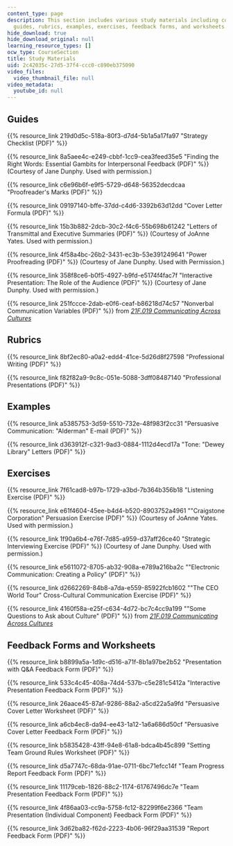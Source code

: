 ```yaml
---
content_type: page
description: This section includes various study materials including communication
  guides, rubrics, examples, exercises, feedback forms, and worksheets.
hide_download: true
hide_download_original: null
learning_resource_types: []
ocw_type: CourseSection
title: Study Materials
uid: 2c42035c-27d5-37f4-ccc0-c890eb375090
video_files:
  video_thumbnail_file: null
video_metadata:
  youtube_id: null
---
```


Guides
------

{{% resource_link 219d0d5c-518a-80f3-d7d4-5b1a5a17fa97 "Strategy Checklist (PDF)" %}}

{{% resource_link 8a5aee4c-e249-cbbf-1cc9-cea3feed35e5 "Finding the Right Words: Essential Gambits for Interpersonal Feedback (PDF)" %}} (Courtesy of Jane Dunphy. Used with permission.)

{{% resource_link c6e96b6f-e9f5-5729-d648-56352decdcaa "Proofreader's Marks (PDF)" %}}

{{% resource_link 09197140-bffe-37dd-c4d6-3392b63d12dd "Cover Letter Formula (PDF)" %}}

{{% resource_link 15b3b882-2dcb-30c2-f4c6-55b698b61242 "Letters of Transmittal and Executive Summaries (PDF)" %}} (Courtesy of JoAnne Yates. Used with permission.)

{{% resource_link 4f58a4bc-26b2-3431-ec3b-53e391249641 "Power Proofreading (PDF)" %}} (Courtesy of Jane Dunphy. Used with Permission.)

{{% resource_link 358f8ce6-b0f5-4927-b9fd-e5174f4fac7f "Interactive Presentation: The Role of the Audience (PDF)" %}} (Courtesy of Jane Dunphy. Used with permission.)

{{% resource_link 251fccce-2dab-e0f6-ceaf-b86218d74c57 "Nonverbal Communication Variables (PDF)" %}} from [_21F.019 Communicating Across Cultures_](/courses/21g-019-communicating-across-cultures-spring-2005)

Rubrics
-------

{{% resource_link 8bf2ec80-a0a2-edd4-41ce-5d26d8f27598 "Professional Writing (PDF)" %}}

{{% resource_link f82f82a9-9c8c-051e-5088-3dff08487140 "Professional Presentations (PDF)" %}}

Examples
--------

{{% resource_link a5385753-3d59-5510-732e-48f983f2cc31 "Persuasive Communication: \"Alderman\" E-mail (PDF)" %}}

{{% resource_link d363912f-c321-9ad3-0884-1112d4ecd17a "Tone: \"Dewey Library\" Letters (PDF)" %}}

Exercises
---------

{{% resource_link 7f61cad8-b97b-1729-a3bd-7b364b356b18 "Listening Exercise (PDF)" %}}

{{% resource_link e61f4604-45ee-b4d4-b520-8903752a4961 "\"Craigstone Corporation\" Persuasion Exercise (PDF)" %}} (Courtesy of JoAnne Yates. Used with permission.)

{{% resource_link 1f90a6b4-e76f-7d85-a959-d37aff26ce40 "Strategic Interviewing Exercise (PDF)" %}} (Courtesy of Jane Dunphy. Used with permission.)

{{% resource_link e5611072-8705-ab32-908a-e789a216ba2c "\"Electronic Communication: Creating a Policy\" (PDF)" %}}

{{% resource_link d2662269-84b8-a7da-e559-85922fcb1602 "\"The CEO World Tour\" Cross-Cultural Communication Exercise (PDF)" %}}

{{% resource_link 4160f58a-e25f-c634-4d72-bc7c4cc9a199 "\"Some Questions to Ask about Culture\" (PDF)" %}} from [_21F.019 Communicating Across Cultures_](/courses/21g-019-communicating-across-cultures-spring-2005)

Feedback Forms and Worksheets
-----------------------------

{{% resource_link b8899a5a-1d9c-d516-a71f-8b1a97be2b52 "Presentation with Q&A Feedback Form (PDF)" %}}

{{% resource_link 533c4c45-408a-74d4-537b-c5e281c5412a "Interactive Presentation Feedback Form (PDF)" %}}

{{% resource_link 26aace45-87af-9286-88a2-a5cd22a5a9fd "Persuasive Cover Letter Worksheet (PDF)" %}}

{{% resource_link a6cb4ec8-da94-ee43-1a12-1a6a686d50cf "Persuasive Cover Letter Feedback Form (PDF)" %}}

{{% resource_link b5835428-43ff-94e8-61a8-bdca4b45c899 "Setting Team Ground Rules Worksheet (PDF)" %}}

{{% resource_link d5a7747c-68da-91ae-0711-6bc71efcc14f "Team Progress Report Feedback Form (PDF)" %}}

{{% resource_link 11179ceb-1826-88c2-1174-61767496dc7e "Team Presentation Feedback Form (PDF)" %}}

{{% resource_link 4f86aa03-cc9a-5758-fc12-82299f6e2366 "Team Presentation (Individual Component) Feedback Form (PDF)" %}}

{{% resource_link 3d62ba82-f62d-2223-4b06-96f29aa31539 "Report Feedback Form (PDF)" %}}